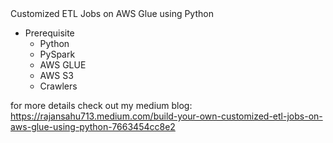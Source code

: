 </h1 align = 'center'>Customized ETL Jobs on AWS Glue using Python</h1>

* Prerequisite
  * Python
  * PySpark
  * AWS GLUE
  * AWS S3
  * Crawlers
 
for more details check out my medium blog: https://rajansahu713.medium.com/build-your-own-customized-etl-jobs-on-aws-glue-using-python-7663454cc8e2
